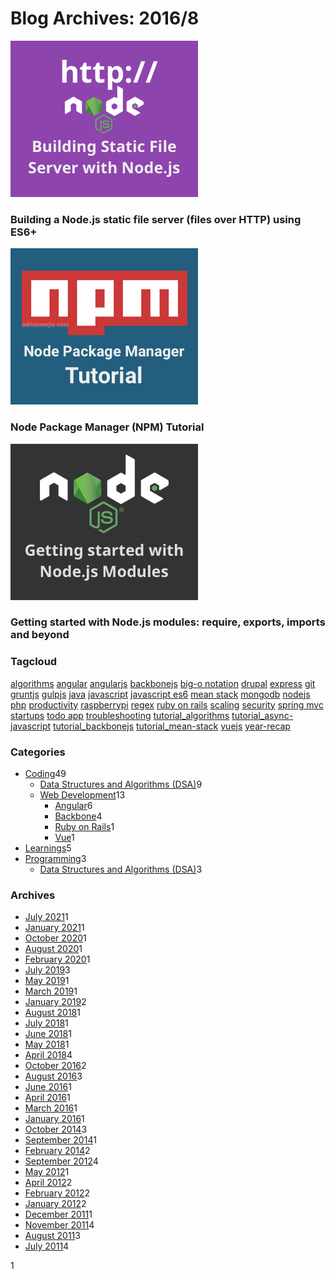 



Blog Archives: 2016/8
=====================

[<img src="/images/node-web-server-small.png" width="300" height="250" />](/Building-a-Node-js-static-file-server-files-over-HTTP-using-ES6/)

### Building a Node.js static file server (files over HTTP) using ES6+

[<img src="/images/node-package-manager-small.png" width="300" height="250" />](/Node-Package-Manager-NPM-Tutorial/)

### Node Package Manager (NPM) Tutorial

[<img src="/images/node-modules-small.png" width="300" height="250" />](/Getting-started-with-Node-js-modules-require-exports-imports-npm-and-beyond/)

### Getting started with Node.js modules: require, exports, imports and beyond

### Tagcloud

[algorithms](/tags/algorithms/) [angular](/tags/angular/) [angularjs](/tags/angularjs/) [backbonejs](/tags/backbonejs/) [big-o notation](/tags/big-o-notation/) [drupal](/tags/drupal/) [express](/tags/express/) [git](/tags/git/) [gruntjs](/tags/gruntjs/) [gulpjs](/tags/gulpjs/) [java](/tags/java/) [javascript](/tags/javascript/) [javascript es6](/tags/javascript-es6/) [mean stack](/tags/mean-stack/) [mongodb](/tags/mongodb/) [nodejs](/tags/nodejs/) [php](/tags/php/) [productivity](/tags/productivity/) [raspberrypi](/tags/raspberrypi/) [regex](/tags/regex/) [ruby on rails](/tags/ruby-on-rails/) [scaling](/tags/scaling/) [security](/tags/security/) [spring mvc](/tags/spring-mvc/) [startups](/tags/startups/) [todo app](/tags/todo-app/) [troubleshooting](/tags/troubleshooting/) [tutorial\_algorithms](/tags/tutorial-algorithms/) [tutorial\_async-javascript](/tags/tutorial-async-javascript/) [tutorial\_backbonejs](/tags/tutorial-backbonejs/) [tutorial\_mean-stack](/tags/tutorial-mean-stack/) [vuejs](/tags/vuejs/) [year-recap](/tags/year-recap/)

### Categories

-   <a href="/categories/coding/" class="category-list-link">Coding</a><span class="category-list-count">49</span>
    -   <a href="/categories/coding/data-structures-and-algorithms-dsa/" class="category-list-link">Data Structures and Algorithms (DSA)</a><span class="category-list-count">9</span>
    -   <a href="/categories/coding/web-development/" class="category-list-link">Web Development</a><span class="category-list-count">13</span>
        -   <a href="/categories/coding/web-development/angular/" class="category-list-link">Angular</a><span class="category-list-count">6</span>
        -   <a href="/categories/coding/web-development/backbone/" class="category-list-link">Backbone</a><span class="category-list-count">4</span>
        -   <a href="/categories/coding/web-development/ruby-on-rails/" class="category-list-link">Ruby on Rails</a><span class="category-list-count">1</span>
        -   <a href="/categories/coding/web-development/vue/" class="category-list-link">Vue</a><span class="category-list-count">1</span>
-   <a href="/categories/learnings/" class="category-list-link">Learnings</a><span class="category-list-count">5</span>
-   <a href="/categories/programming/" class="category-list-link">Programming</a><span class="category-list-count">3</span>
    -   <a href="/categories/programming/data-structures-and-algorithms-dsa/" class="category-list-link">Data Structures and Algorithms (DSA)</a><span class="category-list-count">3</span>

### Archives

-   <a href="/blog/2021/07/" class="archive-list-link">July 2021</a><span class="archive-list-count">1</span>
-   <a href="/blog/2021/01/" class="archive-list-link">January 2021</a><span class="archive-list-count">1</span>
-   <a href="/blog/2020/10/" class="archive-list-link">October 2020</a><span class="archive-list-count">1</span>
-   <a href="/blog/2020/08/" class="archive-list-link">August 2020</a><span class="archive-list-count">1</span>
-   <a href="/blog/2020/02/" class="archive-list-link">February 2020</a><span class="archive-list-count">1</span>
-   <a href="/blog/2019/07/" class="archive-list-link">July 2019</a><span class="archive-list-count">3</span>
-   <a href="/blog/2019/05/" class="archive-list-link">May 2019</a><span class="archive-list-count">1</span>
-   <a href="/blog/2019/03/" class="archive-list-link">March 2019</a><span class="archive-list-count">1</span>
-   <a href="/blog/2019/01/" class="archive-list-link">January 2019</a><span class="archive-list-count">2</span>
-   <a href="/blog/2018/08/" class="archive-list-link">August 2018</a><span class="archive-list-count">1</span>
-   <a href="/blog/2018/07/" class="archive-list-link">July 2018</a><span class="archive-list-count">1</span>
-   <a href="/blog/2018/06/" class="archive-list-link">June 2018</a><span class="archive-list-count">1</span>
-   <a href="/blog/2018/05/" class="archive-list-link">May 2018</a><span class="archive-list-count">1</span>
-   <a href="/blog/2018/04/" class="archive-list-link">April 2018</a><span class="archive-list-count">4</span>
-   <a href="/blog/2016/10/" class="archive-list-link">October 2016</a><span class="archive-list-count">2</span>
-   <a href="/blog/2016/08/" class="archive-list-link">August 2016</a><span class="archive-list-count">3</span>
-   <a href="/blog/2016/06/" class="archive-list-link">June 2016</a><span class="archive-list-count">1</span>
-   <a href="/blog/2016/04/" class="archive-list-link">April 2016</a><span class="archive-list-count">1</span>
-   <a href="/blog/2016/03/" class="archive-list-link">March 2016</a><span class="archive-list-count">1</span>
-   <a href="/blog/2016/01/" class="archive-list-link">January 2016</a><span class="archive-list-count">1</span>
-   <a href="/blog/2014/10/" class="archive-list-link">October 2014</a><span class="archive-list-count">3</span>
-   <a href="/blog/2014/09/" class="archive-list-link">September 2014</a><span class="archive-list-count">1</span>
-   <a href="/blog/2014/02/" class="archive-list-link">February 2014</a><span class="archive-list-count">2</span>
-   <a href="/blog/2012/09/" class="archive-list-link">September 2012</a><span class="archive-list-count">4</span>
-   <a href="/blog/2012/05/" class="archive-list-link">May 2012</a><span class="archive-list-count">1</span>
-   <a href="/blog/2012/04/" class="archive-list-link">April 2012</a><span class="archive-list-count">2</span>
-   <a href="/blog/2012/02/" class="archive-list-link">February 2012</a><span class="archive-list-count">2</span>
-   <a href="/blog/2012/01/" class="archive-list-link">January 2012</a><span class="archive-list-count">2</span>
-   <a href="/blog/2011/12/" class="archive-list-link">December 2011</a><span class="archive-list-count">1</span>
-   <a href="/blog/2011/11/" class="archive-list-link">November 2011</a><span class="archive-list-count">4</span>
-   <a href="/blog/2011/08/" class="archive-list-link">August 2011</a><span class="archive-list-count">3</span>
-   <a href="/blog/2011/07/" class="archive-list-link">July 2011</a><span class="archive-list-count">4</span>

<span class="page-number current">1</span>

